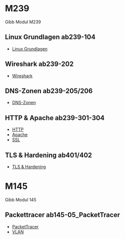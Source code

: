 # M239
Gibb Modul M239 

## Linux Grundlagen ab239-104
- [Linux Grundlagen](/M239/linux_crashcourse/ab104.md)

## Wireshark ab239-202
- [Wireshark](/M239/wireshark_crashcourse/001-wireshark_crashcourse.md)

## DNS-Zonen ab239-205/206
- [DNS-Zonen](/M239/DNS_Zonen/002-DNS_server_konfigurieren.md)

## HTTP & Apache ab239-301-304
- [HTTP](/M239/Webserver/ab301_http.md)
- [Apache](/M239/Webserver/ab302_303_apache.md)
- [SSL](/M239/Webserver/ab304_SSL.md)

## TLS & Hardening ab401/402
- [TLS & Hardening](/M239/tls/TLS.md)

# M145
Gibb Modul 145

## Packettracer ab145-05_PacketTracer
- [PacketTracer](/M145/05_PacketTracer.md)
- [VLAN](/M145/06_VLAN.md)

